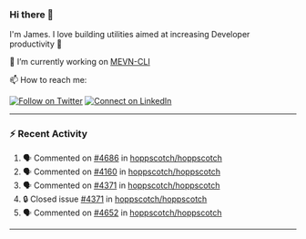 ### Hi there 👋

I'm James. I love building utilities aimed at increasing Developer productivity :raised_hands: 

🔭 I’m currently working on [MEVN-CLI](https://github.com/madlabsinc/mevn-cli)

📫 How to reach me:

[![Follow on Twitter](https://img.shields.io/badge/--twitter?label=Twitter&logo=Twitter&style=social)](https://twitter.com/james_madhacks) [![Connect on LinkedIn](https://img.shields.io/badge/--linkedin?label=LinkedIn&logo=LinkedIn&style=social)](https://www.linkedin.com/in/jamesgeorge007)

---

### :zap: Recent Activity

<!--START_SECTION:activity-->
1. 🗣 Commented on [#4686](https://github.com/hoppscotch/hoppscotch/pull/4686#issuecomment-2637052217) in [hoppscotch/hoppscotch](https://github.com/hoppscotch/hoppscotch)
2. 🗣 Commented on [#4160](https://github.com/hoppscotch/hoppscotch/issues/4160#issuecomment-2633040329) in [hoppscotch/hoppscotch](https://github.com/hoppscotch/hoppscotch)
3. 🗣 Commented on [#4371](https://github.com/hoppscotch/hoppscotch/issues/4371#issuecomment-2633027709) in [hoppscotch/hoppscotch](https://github.com/hoppscotch/hoppscotch)
4. 🔒 Closed issue [#4371](https://github.com/hoppscotch/hoppscotch/issues/4371) in [hoppscotch/hoppscotch](https://github.com/hoppscotch/hoppscotch)
5. 🗣 Commented on [#4652](https://github.com/hoppscotch/hoppscotch/issues/4652#issuecomment-2633026193) in [hoppscotch/hoppscotch](https://github.com/hoppscotch/hoppscotch)
<!--END_SECTION:activity-->

---

<!--
**jamesgeorge007/jamesgeorge007** is a ✨ _special_ ✨ repository because its `README.md` (this file) appears on your GitHub profile.

Here are some ideas to get you started:

- 🌱 I’m currently learning ...
- 👯 I’m looking to collaborate on ...
- 🤔 I’m looking for help with ...
- 💬 Ask me about ...
- 😄 Pronouns: ...
- ⚡ Fun fact: ...
-->
